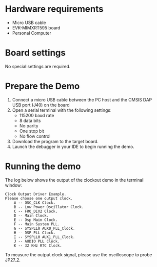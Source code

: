 Hardware requirements
=====================
- Micro USB cable
- EVK-MIMXRT595 board
- Personal Computer

Board settings
============
No special settings are required.

Prepare the Demo
===============
1.  Connect a micro USB cable between the PC host and the CMSIS DAP USB port (J40)  on the board
2.  Open a serial terminal with the following settings:
    - 115200 baud rate
    - 8 data bits
    - No parity
    - One stop bit
    - No flow control
3.  Download the program to the target board.
4.  Launch the debugger in your IDE to begin running the demo.

Running the demo
================
The log below shows the output of the clockout demo in the terminal window:
~~~~~~~~~~~~~~~~~~~~~~~~~~~~~~~~~~~
Clock Output Driver Example.
Please choose one output clock.
	A -- OSC_CLK Clock.
	B -- Low Power Oscillator Clock.
	C -- FRO_DIV2 Clock.
	D -- Main Clock.
	E -- Dsp Main Clock.
	F -- Main System PLL.
	G -- SYSPLL0 AUX0_PLL_Clock.
	H -- DSP PLL Clock.
	I -- SYSPLL0 AUX1_PLL_Clock.
	J -- AUDIO PLL Clock.
	K -- 32 KHz RTC Clock.
~~~~~~~~~~~~~~~~~~~~~~~~~~~~~~~~~~~
To measure the output clock signal, please use the oscilloscope to probe JP27_2.
